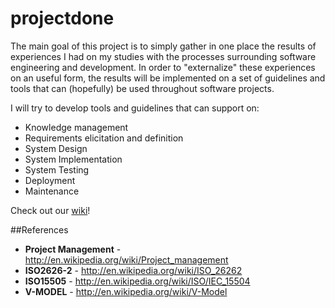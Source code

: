 # projectdone

The main goal of this project is to simply gather in one place the results of
experiences I had on my studies with the processes surrounding software
engineering and development. In order to "externalize" these experiences on an
useful form, the results will be implemented on a set of guidelines and tools
that can (hopefully) be used throughout software projects.

I will try to develop tools and guidelines that can support on:
* Knowledge management
* Requirements elicitation and definition
* System Design
* System Implementation
* System Testing
* Deployment
* Maintenance


Check out our [wiki](https://github.com/aperico/projectdone/wiki)!

##References
* **Project Management** - http://en.wikipedia.org/wiki/Project_management
* **ISO2626-2** - http://en.wikipedia.org/wiki/ISO_26262
* **ISO15505** - http://en.wikipedia.org/wiki/ISO/IEC_15504
* **V-MODEL** - http://en.wikipedia.org/wiki/V-Model
